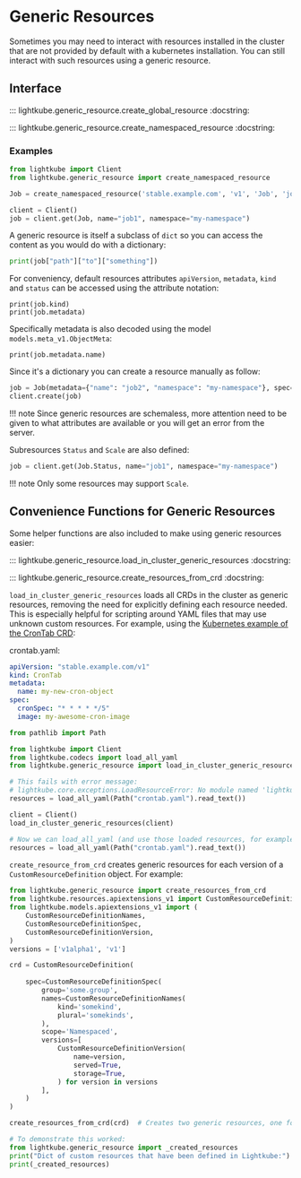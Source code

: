 # Generic Resources

Sometimes you may need to interact with resources installed in the cluster that are not 
provided by default with a kubernetes installation.
You can still interact with such resources using a generic resource.

## Interface

::: lightkube.generic_resource.create_global_resource
    :docstring:
    
::: lightkube.generic_resource.create_namespaced_resource
    :docstring:

### Examples

```python
from lightkube import Client
from lightkube.generic_resource import create_namespaced_resource

Job = create_namespaced_resource('stable.example.com', 'v1', 'Job', 'jobs')

client = Client()
job = client.get(Job, name="job1", namespace="my-namespace")
```

A generic resource is itself a subclass of `dict` so you can access the content as you would do
with a dictionary:

```python
print(job["path"]["to"]["something"])
```

For conveniency, default resources attributes `apiVersion`, `metadata`, `kind` and `status` can be
accessed using the attribute notation:

```
print(job.kind)
print(job.metadata)
```

Specifically metadata is also decoded using the model ``models.meta_v1.ObjectMeta``:

`print(job.metadata.name)`

Since it's a dictionary you can create a resource manually as follow:

```python
job = Job(metadata={"name": "job2", "namespace": "my-namespace"}, spec=...)
client.create(job)
```

!!! note
    Since generic resources are schemaless, more attention need to be given to what 
    attributes are available or you will get an error from the server.

Subresources `Status` and `Scale` are also defined:

```python
job = client.get(Job.Status, name="job1", namespace="my-namespace")
```

!!! note
    Only some resources may support `Scale`.
 
## Convenience Functions for Generic Resources

Some helper functions are also included to make using generic resources easier:

::: lightkube.generic_resource.load_in_cluster_generic_resources
:docstring:

::: lightkube.generic_resource.create_resources_from_crd
:docstring:

`load_in_cluster_generic_resources` loads all CRDs in the cluster as generic resources, removing the need for explicitly defining each resource needed.  This is especially helpful for scripting around YAML files that may use unknown custom resources.  For example, using the [Kubernetes example of the CronTab CRD](https://kubernetes.io/docs/tasks/extend-kubernetes/custom-resources/custom-resource-definitions/):

crontab.yaml:
```yaml
apiVersion: "stable.example.com/v1"
kind: CronTab
metadata:
  name: my-new-cron-object
spec:
  cronSpec: "* * * * */5"
  image: my-awesome-cron-image
```

```python
from pathlib import Path

from lightkube import Client
from lightkube.codecs import load_all_yaml
from lightkube.generic_resource import load_in_cluster_generic_resources

# This fails with error message:
# lightkube.core.exceptions.LoadResourceError: No module named 'lightkube.resources.stable_example_com_v1'. If using a CRD, ensure you define a generic resource.
resources = load_all_yaml(Path("crontab.yaml").read_text())

client = Client()
load_in_cluster_generic_resources(client)

# Now we can load_all_yaml (and use those loaded resources, for example to create them in cluster)
resources = load_all_yaml(Path("crontab.yaml").read_text())
```

`create_resource_from_crd` creates generic resources for each version of a `CustomResourceDefinition` object.  For example:

```python
from lightkube.generic_resource import create_resources_from_crd
from lightkube.resources.apiextensions_v1 import CustomResourceDefinition
from lightkube.models.apiextensions_v1 import (
    CustomResourceDefinitionNames,
    CustomResourceDefinitionSpec,
    CustomResourceDefinitionVersion,
)
versions = ['v1alpha1', 'v1']

crd = CustomResourceDefinition(
    
    spec=CustomResourceDefinitionSpec(
        group='some.group',
        names=CustomResourceDefinitionNames(
            kind='somekind',
            plural='somekinds',
        ),
        scope='Namespaced',
        versions=[
            CustomResourceDefinitionVersion(
                name=version,
                served=True,
                storage=True,
            ) for version in versions
        ],
    )
)

create_resources_from_crd(crd)  # Creates two generic resources, one for each above version

# To demonstrate this worked:
from lightkube.generic_resource import _created_resources
print("Dict of custom resources that have been defined in Lightkube:")
print(_created_resources)
```

